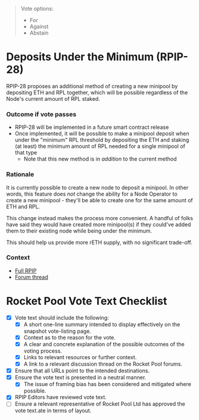 > Vote options:
> - For
> - Against
> - Abstain

# Deposits Under the Minimum (RPIP-28)

RPIP-28 proposes an additional method of creating a new minipool by depositing ETH and RPL together, which will be possible regardless of the Node's current amount of RPL staked.  

### Outcome if vote passes
- RPIP-28 will be implemented in a future smart contract release
- Once implemented, it will be possible to make a minipool deposit when under the "minimum" RPL threshold by depositing the ETH and staking (at least) the minimum amount of RPL needed for a single minipool of that type
  - Note that this new method is in _addition_ to the current method

### Rationale
It is currently possible to create a new node to deposit a minipool. In other words, this feature does _not_ change the ability for a Node Operator to create a new minipool - they'll be able to create one for the same amount of ETH and RPL.

This change instead makes the process more convenient. A handful of folks have said they would have created more minipool(s) if they could've added them to their existing node while being under the minimum.

This should help us provide more rETH supply, with no significant trade-off.

### Context
- [Full RPIP](https://rpips.rocketpool.net/RPIPs/RPIP-28)
- [Forum thread](https://dao.rocketpool.net/t/allow-minipool-deposits-while-under-min-rpl/2100)

# Rocket Pool Vote Text Checklist
- [x] Vote text should include the following:
  - [x] A short one-line summary intended to display effectively on the snapshot vote-listing page.
  - [x] Context as to the reason for the vote.
  - [x] A clear and concrete explanation of the possible outcomes of the voting process.
  - [x] Links to relevant resources or further context.
  - [x] A link to a relevant discussion thread on the Rocket Pool forums.
- [x] Ensure that all URLs point to the intended destinations.
- [x] Ensure the vote text is presented in a neutral manner.
  - [x] The issue of framing bias has been considered and mitigated where possible.
- [x] RPIP Editors have reviewed vote text.
- [ ] Ensure a relevant representative of Rocket Pool Ltd has approved the vote text.ate in terms of layout.

